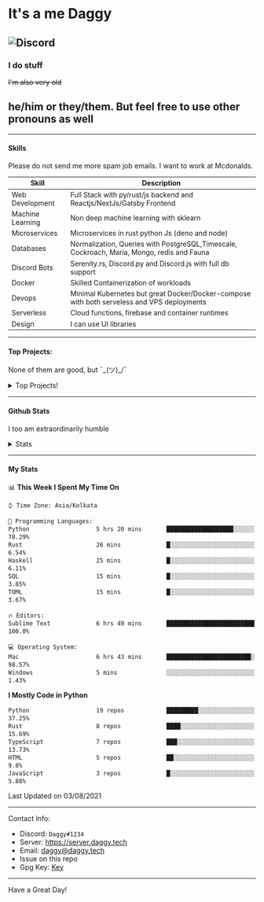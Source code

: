 
# It's a me Daggy

![Discord](https://img.shields.io/discord/491175207122370581?color=black&label=Discord&logo=discord) 
 ----

### I do stuff

~~I'm also very old~~

## he/him or they/them. But feel free to use other pronouns as well

-----

#### Skills

Please do not send me more spam job emails. I want to work at Mcdonalds.

| Skill | Description |
| ----- | ----------- |
| Web Development | Full Stack with py/rust/js backend and Reactjs/NextJs/Gatsby Frontend
| Machine Learning | Non deep machine learning with sklearn |
| Microservices | Microservices in rust python Js (deno and node) |
| Databases | Normalization, Queries with PostgreSQL,Timescale, Cockroach,  Maria, Mongo, redis and Fauna |
| Discord Bots | Serenity.rs, Discord.py and Discord.js with full db support |
| Docker | Skilled Containerization of workloads |
| Devops | Minimal Kubernetes but great Docker/Docker-compose with both serveless and VPS deployments |
| Serverless | Cloud functions, firebase and container runtimes |
| Design | I can use UI libraries|

-----

#### Top Projects:

None of them are good, but ¯\_(ツ)_/¯
<details>
  <summary>Top Projects!</summary>
    
   - [Dagpi](https://dagpi.xyz) : Full stack api built with rust, postgres, redis, python and typescript with Full frontend dashboard and  full monitoring. Also 2 api wrappers for it.
    
   - [Dagbot](https://dagbot.daggy.tech): discord bot with website and feedback along with large fully customisable interface using Postgres and discord.py
    
   - [R.Daggy](https://github.com/Daggy1234/r.daggy): Private discord bot for my server with rust
    
   - [New York Pizza](https://github.com/Daggy1234/NewYorkPizza): A data science study that uses Data analysis and ML to predict the best place to open a pizza shop
 
</details>

-----

#### Github Stats

I too am extraordinarily humble

<details>
  <summary>Stats</summary>
<a href="https://github.com/Daggy1234">
  <img src="https://github-readme-stats.vercel.app/api?username=Daggy1234&show_icons=true&hide_border=true" />
</a><a href="https://github.com/Daggy1234">
  <img src="https://github-readme-stats.vercel.app/api/top-langs/?username=Daggy1234&layout=compact&langs_count=9&hide=css,html" />
</a><a href="https://github.com/Daggy1234">
 <img src="https://raw.githubusercontent.com/Daggy1234/generate-stats/master/generated/overview.svg" />
</a><a href="https://github.com/Daggy1234">
 <img src="https://raw.githubusercontent.com/Daggy1234/generate-stats/master/generated/languages.svg" />
 </a>
</details>
  
-----

#### My Stats

<!--START_SECTION:waka-->
📊 **This Week I Spent My Time On** 

```text
⌚︎ Time Zone: Asia/Kolkata

💬 Programming Languages: 
Python                   5 hrs 20 mins       ███████████████████░░░░░░   78.29% 
Rust                     26 mins             █░░░░░░░░░░░░░░░░░░░░░░░░   6.54% 
Haskell                  25 mins             █░░░░░░░░░░░░░░░░░░░░░░░░   6.11% 
SQL                      15 mins             █░░░░░░░░░░░░░░░░░░░░░░░░   3.85% 
TOML                     15 mins             █░░░░░░░░░░░░░░░░░░░░░░░░   3.67%

🔥 Editors: 
Sublime Text             6 hrs 49 mins       █████████████████████████   100.0%

💻 Operating System: 
Mac                      6 hrs 43 mins       ████████████████████████░   98.57% 
Windows                  5 mins              ░░░░░░░░░░░░░░░░░░░░░░░░░   1.43%

```

**I Mostly Code in Python** 

```text
Python                   19 repos            █████████░░░░░░░░░░░░░░░░   37.25% 
Rust                     8 repos             ████░░░░░░░░░░░░░░░░░░░░░   15.69% 
TypeScript               7 repos             ███░░░░░░░░░░░░░░░░░░░░░░   13.73% 
HTML                     5 repos             ██░░░░░░░░░░░░░░░░░░░░░░░   9.8% 
JavaScript               3 repos             █░░░░░░░░░░░░░░░░░░░░░░░░   5.88%

```



 Last Updated on 03/08/2021
<!--END_SECTION:waka-->

-----

Contact Info:

- Discord: `Daggy#1234`
- Server: https://server.daggy.tech
- Email: daggy@daggy.tech
- Issue on this repo
- Gpg Key: [Key](https://github.com/daggy1234.gpg)

-----
Have a Great Day!
